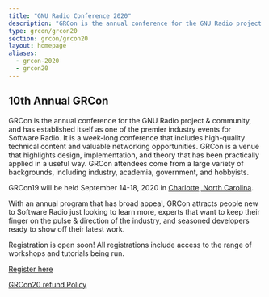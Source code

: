 ```yaml
---
title: "GNU Radio Conference 2020"
description: "GRCon is the annual conference for the GNU Radio project & community, and has established itself as one of the premier industry events for Software Radio."
type: grcon/grcon20
section: grcon/grcon20
layout: homepage
aliases:
  - grcon-2020
  - grcon20
---
```


## 10th Annual GRCon

GRCon is the annual conference for the GNU Radio project & community, and has
established itself as one of the premier industry events for Software Radio. It
is a week-long conference that includes high-quality technical content and
valuable networking opportunities. GRCon is a venue that highlights design,
implementation, and theory that has been practically applied in a useful way.
GRCon attendees come from a large variety of backgrounds, including industry,
academia, government, and hobbyists.

GRCon19 will be held September 14-18, 2020 in [Charlotte, North Carolina](charlotte).

With an annual program that has broad appeal, GRCon attracts people new to
Software Radio just looking to learn more, experts that want to keep their finger
on the pulse & direction of the industry, and seasoned developers ready to show
off their latest work.

Registration is open soon! All registrations include access to the range of workshops and tutorials being run.

<a class="btn btn-secondary" href="https://tickets.gnuradio.org/grcon20/">Register here</a>

[GRCon20 refund Policy](refunds)
